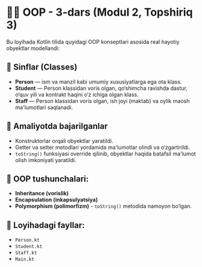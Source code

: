 # 👨‍🎓 OOP - 3-dars (Modul 2, Topshiriq 3)

Bu loyihada Kotlin tilida quyidagi OOP konseptlari asosida real hayotiy obyektlar modellandi:

## 📌 Sinflar (Classes)

- **Person** — ism va manzil kabi umumiy xususiyatlarga ega ota klass.
- **Student** — Person klassidan voris olgan, qo‘shimcha ravishda dastur, o‘quv yili va kontrakt haqini o‘z ichiga olgan klass.
- **Staff** — Person klassidan voris olgan, ish joyi (maktab) va oylik maosh ma'lumotlari saqlanadi.

## 🎯 Amaliyotda bajarilganlar

- Konstruktorlar orqali obyektlar yaratildi.
- Getter va setter metodlari yordamida ma'lumotlar olindi va o‘zgartirildi.
- `toString()` funksiyasi override qilinib, obyektlar haqida batafsil ma'lumot olish imkoniyati yaratildi.

## 🔁 OOP tushunchalari:

- **Inheritance (vorislik)**
- **Encapsulation (inkapsulyatsiya)**
- **Polymorphism (polimorfizm)** - `toString()` metodida namoyon bo‘lgan.

## 📂 Loyihadagi fayllar:

- `Person.kt`
- `Student.kt`
- `Staff.kt`
- `Main.kt`
